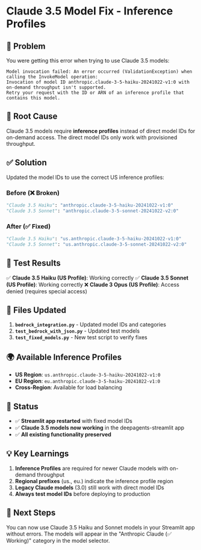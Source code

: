 # Claude 3.5 Model Fix - Inference Profiles

## 🐛 Problem
You were getting this error when trying to use Claude 3.5 models:
```
Model invocation failed: An error occurred (ValidationException) when calling the InvokeModel operation: 
Invocation of model ID anthropic.claude-3-5-haiku-20241022-v1:0 with on-demand throughput isn't supported. 
Retry your request with the ID or ARN of an inference profile that contains this model.
```

## 🔧 Root Cause
Claude 3.5 models require **inference profiles** instead of direct model IDs for on-demand access. The direct model IDs only work with provisioned throughput.

## ✅ Solution
Updated the model IDs to use the correct US inference profiles:

### Before (❌ Broken)
```python
"Claude 3.5 Haiku": "anthropic.claude-3-5-haiku-20241022-v1:0"
"Claude 3.5 Sonnet": "anthropic.claude-3-5-sonnet-20241022-v2:0"
```

### After (✅ Fixed)
```python
"Claude 3.5 Haiku": "us.anthropic.claude-3-5-haiku-20241022-v1:0"
"Claude 3.5 Sonnet": "us.anthropic.claude-3-5-sonnet-20241022-v2:0"
```

## 🧪 Test Results
✅ **Claude 3.5 Haiku (US Profile)**: Working correctly
✅ **Claude 3.5 Sonnet (US Profile)**: Working correctly
❌ **Claude 3 Opus (US Profile)**: Access denied (requires special access)

## 📁 Files Updated
1. **`bedrock_integration.py`** - Updated model IDs and categories
2. **`test_bedrock_with_json.py`** - Updated test models
3. **`test_fixed_models.py`** - New test script to verify fixes

## 🌍 Available Inference Profiles
- **US Region**: `us.anthropic.claude-3-5-haiku-20241022-v1:0`
- **EU Region**: `eu.anthropic.claude-3-5-haiku-20241022-v1:0`
- **Cross-Region**: Available for load balancing

## 🚀 Status
- ✅ **Streamlit app restarted** with fixed model IDs
- ✅ **Claude 3.5 models now working** in the deepagents-streamlit app
- ✅ **All existing functionality preserved**

## 💡 Key Learnings
1. **Inference Profiles** are required for newer Claude models with on-demand throughput
2. **Regional prefixes** (us., eu.) indicate the inference profile region
3. **Legacy Claude models** (3.0) still work with direct model IDs
4. **Always test model IDs** before deploying to production

## 🎯 Next Steps
You can now use Claude 3.5 Haiku and Sonnet models in your Streamlit app without errors. The models will appear in the "Anthropic Claude (✅ Working)" category in the model selector.
